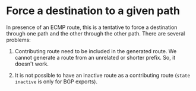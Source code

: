 # Force a destination to a given path

In presence of an ECMP route, this is a tentative to force a
destination through one path and the other through the other path.
There are several problems:

 1. Contributing route need to be included in the generated route. We
    cannot generate a route from an unrelated or shorter prefix. So,
    it doesn't work.

 2. It is not possible to have an inactive route as a contributing
    route (`state inactive` is only for BGP exports).
